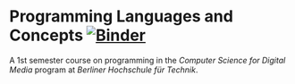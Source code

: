 # Programming Languages and Concepts [![Binder](https://mybinder.org/badge_logo.svg)](https://mybinder.org/v2/gh/monofon/plc-ng/HEAD)

A 1st semester course on programming in the _Computer Science for Digital Media_
program at _Berliner Hochschule für Technik_.
